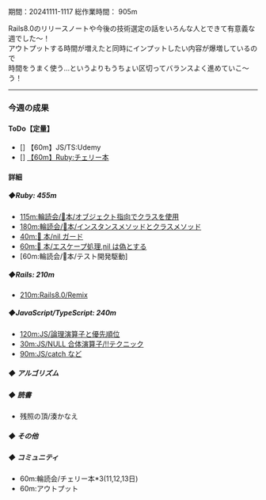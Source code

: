 期間：20241111-1117
総作業時間： 905m

Rails8.0のリリースノートや今後の技術選定の話をいろんな人とできて有意義な週でした〜！<br>
アウトプットする時間が増えたと同時にインプットしたい内容が爆増しているので<br>
時間をうまく使う...というよりもうちょい区切ってバランスよく進めていこ〜う！<br>

---

### 今週の成果

#### ToDo【定量】

- [] 【60m】JS/TS:Udemy
- [] [【60m】Ruby:チェリー本](https://github.com/yu-ka3028/TIL/blob/main/Ruby/202411101420_チェリー本.md)
#### 詳細

##### ◆Ruby: 455m

- [115m:輪読会/🍒本/オブジェクト指向でクラスを使用](https://github.com/yu-ka3028/TIL/blob/main/Ruby/202411111320.md)
- [180m:輪読会/🍒本/インスタンスメソッドとクラスメソッド](https://github.com/yu-ka3028/TIL/blob/main/Ruby/202411121340.md)
- [40m:🍒 本/nil ガード](https://github.com/yu-ka3028/TIL/blob/main/Ruby/202411122150.md)
- [60m:🍒 本/エスケープ処理,nil は偽とする](https://github.com/yu-ka3028/TIL/blob/main/Ruby/202411130845.md)
- [60m:輪読会/🍒本/テスト開発駆動]
##### ◆Rails: 210m
- [210m:Rails8.0/Remix](https://chill-melon-c19.notion.site/rails8-0-13ed66877e088089a944dd90e6b36c98?pvs=4)

##### ◆JavaScript/TypeScript: 240m

- [120m:JS/論理演算子と優先順位](https://github.com/yu-ka3028/TIL/blob/main/JS%26TS/Udemy_JS/202411110900.md)
- [30m:JS/NULL 合体演算子/!!テクニック](https://github.com/yu-ka3028/TIL/blob/main/JS%26TS/Udemy_JS/202411112000.md)
- [90m:JS/catch など](https://github.com/yu-ka3028/TIL/blob/main/JS%26TS/Udemy_JS/202411121025.md)

##### ◆ アルゴリズム

##### ◆ 読書
- 残照の頂/湊かなえ

##### ◆ その他

##### ◆ コミュニティ

- 60m:輪読会/チェリー本*3(11,12,13日)
- 60m:アウトプット
